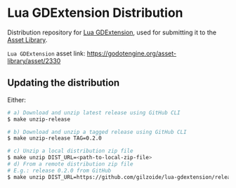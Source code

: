 # Lua GDExtension Distribution
Distribution repository for [Lua GDExtension](https://github.com/gilzoide/lua-gdextension),
used for submitting it to the [Asset Library](https://godotengine.org/asset-library/asset).

`Lua GDExtension` asset link: https://godotengine.org/asset-library/asset/2330


## Updating the distribution
Either:
```sh
# a) Download and unzip latest release using GitHub CLI
$ make unzip-release

# b) Download and unzip a tagged release using GitHub CLI
$ make unzip-release TAG=0.2.0

# c) Unzip a local distribution zip file
$ make unzip DIST_URL=<path-to-local-zip-file>
# d) From a remote distribution zip file
# E.g.: release 0.2.0 from GitHub
$ make unzip DIST_URL=https://github.com/gilzoide/lua-gdextension/releases/download/0.2.0/lua-gdextension.zip
```
